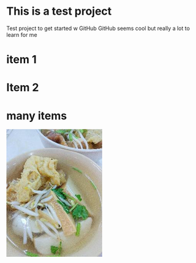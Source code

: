 # This is a test project
Test project to get started w GitHub
GitHub seems cool but really a lot to learn for me
# item 1
# Item 2
# many items
![](31914b73c6ec0c931f199f5ba2f32eff3486d60c.jpg)

